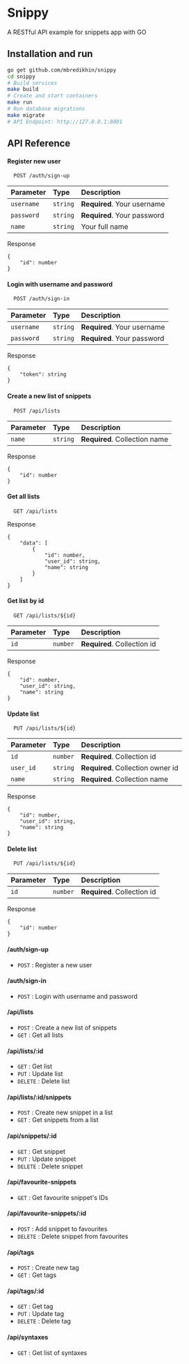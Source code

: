 # Snippy

A RESTful API example for snippets app with GO

## Installation and run
```sh
go get github.com/mbredikhin/snippy
cd snippy
# Build services
make build
# Create and start containers
make run
# Run database migrations
make migrate 
# API Endpoint: http://127.0.0.1:8001
```

## API Reference

#### Register new user

```http
  POST /auth/sign-up
```

| Parameter | Type     | Description                |
| :-------- | :------- | :------------------------- |
| `username` | `string` | **Required**. Your username |
| `password` | `string` | **Required**. Your password |
| `name` | `string` | Your full name |

Response
```
{
    "id": number
}
```

#### Login with username and password

```http
  POST /auth/sign-in
```

| Parameter | Type     | Description                |
| :-------- | :------- | :------------------------- |
| `username` | `string` | **Required**. Your username |
| `password` | `string` | **Required**. Your password |

Response
```
{
    "token": string
}
```

#### Create a new list of snippets

```http
  POST /api/lists
```

| Parameter | Type     | Description                |
| :-------- | :------- | :------------------------- |
| `name` | `string` | **Required**. Collection name |

Response 
```
{
    "id": number
}
```

#### Get all lists

```http
  GET /api/lists
```

Response 
```
{
    "data": [
        {
            "id": number,
            "user_id": string,
            "name": string
        }
    ]
}
```

#### Get list by id

```http
  GET /api/lists/${id}
```

| Parameter | Type     | Description                |
| :-------- | :------- | :------------------------- |
| `id` | `number` | **Required**. Collection id |

Response 
```
{
    "id": number,
    "user_id": string,
    "name": string
}
```

#### Update list

```http
  PUT /api/lists/${id}
```

| Parameter | Type     | Description                |
| :-------- | :------- | :------------------------- |
| `id` | `number` | **Required**. Collection id |
| `user_id` | `string` | **Required**. Collection owner id |
| `name` | `string` | **Required**. Collection name |

Response 
```
{
    "id": number,
    "user_id": string,
    "name": string
}
```

#### Delete list

```http
  PUT /api/lists/${id}
```

| Parameter | Type     | Description                |
| :-------- | :------- | :------------------------- |
| `id` | `number` | **Required**. Collection id |

Response 
```
{
    "id": number
}
```


#### /auth/sign-up
* `POST` : Register a new user
#### /auth/sign-in
* `POST` : Login with username and password
#### /api/lists
* `POST` : Create a new list of snippets
* `GET` : Get all lists
#### /api/lists/:id
* `GET` : Get list
* `PUT` : Update list
* `DELETE` : Delete list
#### /api/lists/:id/snippets
* `POST` : Create new snippet in a list
* `GET` : Get snippets from a list
#### /api/snippets/:id
* `GET` : Get snippet
* `PUT` : Update snippet
* `DELETE` : Delete snippet
#### /api/favourite-snippets
* `GET` : Get favourite snippet's IDs
#### /api/favourite-snippets/:id
* `POST` : Add snippet to favourites
* `DELETE` : Delete snippet from favourites
#### /api/tags
* `POST` : Create new tag
* `GET` : Get tags
#### /api/tags/:id
* `GET` : Get tag
* `PUT` : Update tag
* `DELETE` : Delete tag
#### /api/syntaxes
* `GET` : Get list of syntaxes
